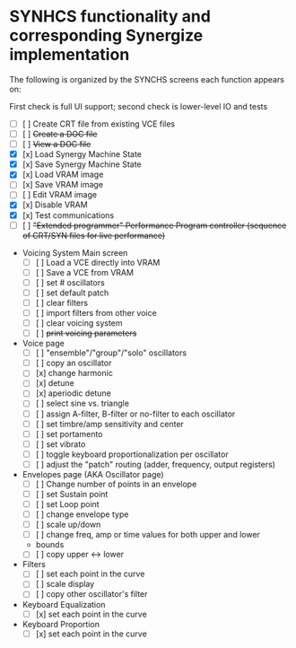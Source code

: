# SYNHCS functionality and corresponding Synergize implementation

The following is organized by the SYNCHS screens each function appears on:

First check is full UI support; second check is lower-level IO and tests

* [ ] [ ] Create CRT file from existing VCE files
* [ ] [ ] <s>Create a DOC file</s>
* [ ] [ ] <s>View a DOC file</s>
* [x] [x] Load Synergy Machine State
* [x] [x] Save Synergy Machine State
* [x] [x] Load VRAM image
* [ ] [x] Save VRAM image
* [ ] [ ] Edit VRAM image
* [x] [x] Disable VRAM
* [x] [x] Test communications
* [ ] [ ] <s>"Extended programmer" Performance Program controller (sequence of CRT/SYN files for live performance)</s>

* Voicing System Main screen
    * [ ] [ ] Load a VCE directly into VRAM
    * [ ] [ ] Save a VCE from VRAM
    * [ ] [ ] set # oscillators
    * [ ] [ ] set default patch
    * [ ] [ ] clear filters
    * [ ] [ ] import filters from other voice
    * [ ] [ ] clear voicing system
    * [ ] [ ] <s>print voicing parameters</s>

* Voice page
    * [ ] [ ] "ensemble"/"group"/"solo" oscillators
    * [ ] [ ] copy an oscillator
    * [ ] [x] change harmonic
    * [ ] [x] detune
    * [ ] [x] aperiodic detune
    * [ ] [ ] select sine vs. triangle
    * [ ] [ ] assign A-filter, B-filter or no-filter to each oscillator
    * [ ] [ ] set timbre/amp sensitivity and center
    * [ ] [ ] set portamento
    * [ ] [ ] set vibrato
    * [ ] [ ] toggle keyboard proportionalization per oscillator
    * [ ] [ ] adjust the "patch" routing (adder, frequency, output registers)

* Envelopes page (AKA Oscillator page)
    * [ ] [ ] Change number of points in an envelope
    * [ ] [ ] set Sustain point
    * [ ] [ ] set Loop point
    * [ ] [ ] change envelope type
    * [ ] [ ] scale up/down
    * [ ] [ ] change freq, amp or time values for both upper and lower
    * bounds
    * [ ] [ ] copy upper <-> lower

* Filters
    * [ ] [ ] set each point in the curve
    * [ ] [ ] scale display
    * [ ] [ ] copy other oscillator's filter

* Keyboard Equalization
    * [ ] [x] set each point in the curve

* Keyboard Proportion
    * [ ] [x] set each point in the curve
